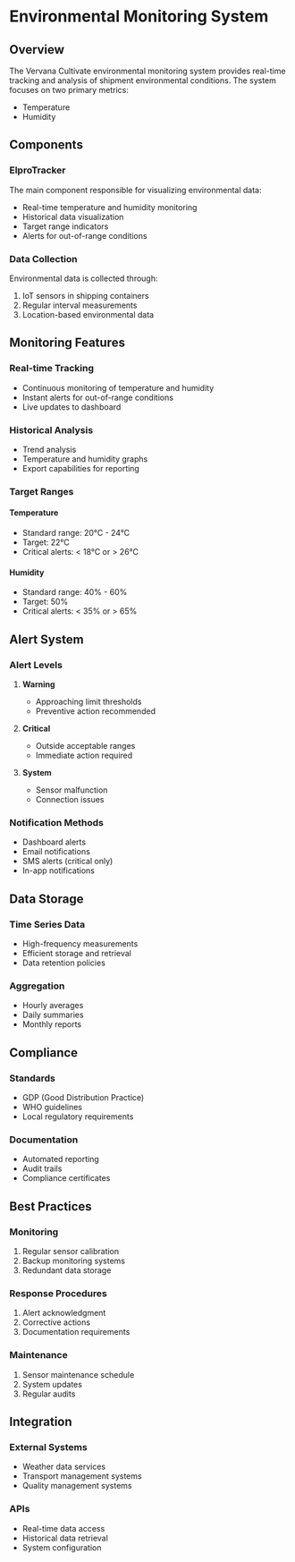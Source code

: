 # Environmental Monitoring System

## Overview

The Vervana Cultivate environmental monitoring system provides real-time tracking and analysis of shipment environmental conditions. The system focuses on two primary metrics:
- Temperature
- Humidity

## Components

### ElproTracker
The main component responsible for visualizing environmental data:
- Real-time temperature and humidity monitoring
- Historical data visualization
- Target range indicators
- Alerts for out-of-range conditions

### Data Collection

Environmental data is collected through:
1. IoT sensors in shipping containers
2. Regular interval measurements
3. Location-based environmental data

## Monitoring Features

### Real-time Tracking
- Continuous monitoring of temperature and humidity
- Instant alerts for out-of-range conditions
- Live updates to dashboard

### Historical Analysis
- Trend analysis
- Temperature and humidity graphs
- Export capabilities for reporting

### Target Ranges

#### Temperature
- Standard range: 20°C - 24°C
- Target: 22°C
- Critical alerts: < 18°C or > 26°C

#### Humidity
- Standard range: 40% - 60%
- Target: 50%
- Critical alerts: < 35% or > 65%

## Alert System

### Alert Levels
1. **Warning**
   - Approaching limit thresholds
   - Preventive action recommended

2. **Critical**
   - Outside acceptable ranges
   - Immediate action required

3. **System**
   - Sensor malfunction
   - Connection issues

### Notification Methods
- Dashboard alerts
- Email notifications
- SMS alerts (critical only)
- In-app notifications

## Data Storage

### Time Series Data
- High-frequency measurements
- Efficient storage and retrieval
- Data retention policies

### Aggregation
- Hourly averages
- Daily summaries
- Monthly reports

## Compliance

### Standards
- GDP (Good Distribution Practice)
- WHO guidelines
- Local regulatory requirements

### Documentation
- Automated reporting
- Audit trails
- Compliance certificates

## Best Practices

### Monitoring
1. Regular sensor calibration
2. Backup monitoring systems
3. Redundant data storage

### Response Procedures
1. Alert acknowledgment
2. Corrective actions
3. Documentation requirements

### Maintenance
1. Sensor maintenance schedule
2. System updates
3. Regular audits

## Integration

### External Systems
- Weather data services
- Transport management systems
- Quality management systems

### APIs
- Real-time data access
- Historical data retrieval
- System configuration
